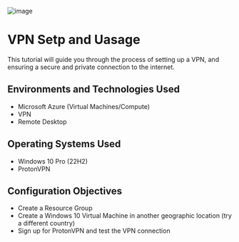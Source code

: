 ![image](https://github.com/user-attachments/assets/8653a0cb-e838-4d5d-88a4-5a23e613dbf6)

<h1>VPN Setp and Uasage</h1>
This tutorial will guide you through the process of setting up a VPN, and ensuring a secure and private connection to the internet.<br />

<h2>Environments and Technologies Used</h2>

- Microsoft Azure (Virtual Machines/Compute)
- VPN
- Remote Desktop

<h2>Operating Systems Used </h2>

- Windows 10 Pro (22H2)
- ProtonVPN 

<h2> Configuration Objectives</h2>

- Create a Resource Group
- Create a Windows 10 Virtual Machine in another geographic location (try a different country)
- Sign up for ProtonVPN and test the VPN connection


